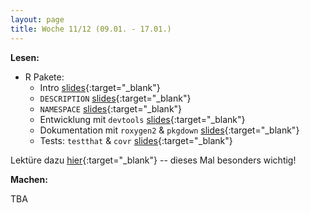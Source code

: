 ```yaml
---
layout: page
title: Woche 11/12 (09.01. - 17.01.)
---
```


**Lesen:**

- R Pakete:
    - Intro [slides](slides/packages-intro.html){:target="_blank"}
    - `DESCRIPTION` [slides](slides/packages-description.html){:target="_blank"}
    - `NAMESPACE` [slides](slides/packages-namespace.html){:target="_blank"}
    - Entwicklung mit `devtools` [slides](slides/packages-devtools.html){:target="_blank"}
    - Dokumentation mit `roxygen2` & `pkgdown` [slides](slides/packages-roxygen2.html){:target="_blank"}
    - Tests:  `testthat` & `covr` [slides](slides/packages-testing.html){:target="_blank"}

Lektüre dazu [hier](ex/packages-reading-ex.html){:target="_blank"} -- dieses Mal besonders wichtig!
  
**Machen:**

TBA